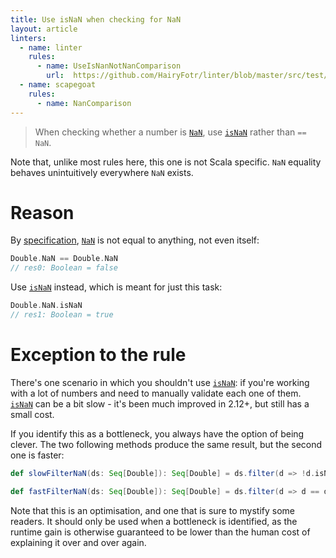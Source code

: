 ```yaml
---
title: Use isNaN when checking for NaN
layout: article
linters:
  - name: linter
    rules:
      - name: UseIsNanNotNanComparison
        url:  https://github.com/HairyFotr/linter/blob/master/src/test/scala/LinterPluginTest.scala#L1930
  - name: scapegoat
    rules:
      - name: NanComparison
---
```


> When checking whether a number is [`NaN`], use [`isNaN`] rather than `== NaN`.

Note that, unlike most rules here, this one is not Scala specific. `NaN` equality behaves unintuitively everywhere `NaN` exists.

# Reason

By [specification](https://en.wikipedia.org/wiki/IEEE_754), [`NaN`] is not equal to anything, not even itself:

```scala
Double.NaN == Double.NaN
// res0: Boolean = false
```

Use [`isNaN`] instead, which is meant for just this task:

```scala
Double.NaN.isNaN
// res1: Boolean = true
```

# Exception to the rule

There's one scenario in which you shouldn't use [`isNaN`]: if you're working with a lot of numbers and need to manually validate each one of them. [`isNaN`] can be a bit slow - it's been much improved in 2.12+, but still has a small cost.

If you identify this as a bottleneck, you always have the option of being clever. The two following methods produce the same result, but the second one is faster:

```scala
def slowFilterNaN(ds: Seq[Double]): Seq[Double] = ds.filter(d => !d.isNaN)

def fastFilterNaN(ds: Seq[Double]): Seq[Double] = ds.filter(d => d == d)
```

Note that this is an optimisation, and one that is sure to mystify some readers. It should only be used when a bottleneck is identified, as the runtime gain is otherwise guaranteed to be lower than the human cost of explaining it over and over again.

[`NaN`]:https://www.scala-lang.org/api/2.12.8/scala/Double$.html#NaN:Double(NaN)
[`isNaN`]:https://www.scala-lang.org/api/2.12.8/scala/Double.html#isNaN:Boolean

